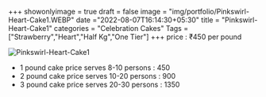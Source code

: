 +++
showonlyimage = true
draft = false
image = "img/portfolio/Pinkswirl-Heart-Cake1.WEBP"
date ="2022-08-07T16:14:30+05:30"
title = "Pinkswirl-Heart-Cake1"
categories = "Celebration Cakes"
Tags = ["Strawberry","Heart","Half Kg","One Tier"]
+++
price : ₹450 per pound
<!--more-->
![Pinkswirl-Heart-Cake1](/img/portfolio/Pinkswirl-Heart-Cake1.WEBP)
* 1 pound cake price serves 8-10 persons : 450
* 2 pound cake price serves 10-20 persons : 900
* 3 pound cake price serves 20-30 persons : 1350
